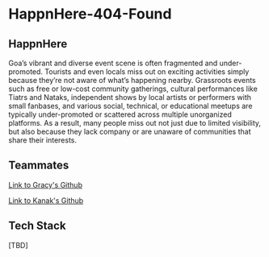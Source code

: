 # HappnHere-404-Found

## HappnHere

Goa’s vibrant and diverse event scene is often fragmented and under-promoted. Tourists and even locals miss out on exciting activities simply because they’re not aware of what’s happening nearby. Grassroots events such as free or low-cost community gatherings, cultural performances like Tiatrs and Nataks, independent shows by local artists or performers with small fanbases, and various social, technical, or educational meetups are typically under-promoted or scattered across multiple unorganized platforms. As a result, many people miss out not just due to limited visibility, but also because they lack company or are unaware of communities that share their interests.

## Teammates

[Link to Gracy's Github](https://github.com/gracyntaxx)

[Link to Kanak's Github](https://github.com/Labreo)

## Tech Stack

[TBD]